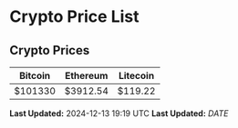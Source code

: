 # Crypto Price List

## Crypto Prices
| Bitcoin | Ethereum | Litecoin |
| ------- | -------- | -------- |
| $101330 | $3912.54 | $119.22 |
**Last Updated:** 2024-12-13 19:19 UTC
**Last Updated:** $DATE$

